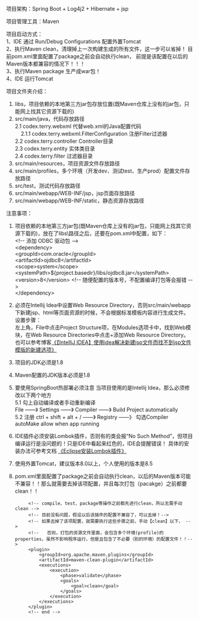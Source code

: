 项目架构：Spring Boot + Log4j2 + Hibernate + jsp

项目管理工具：Maven

项目启动方式：<br>
1、IDE 通过 Run/Debug Configurations 配置外置Tomcat         <br>
2、执行Maven clean，清理掉上一次构建生成的所有文件，这一步可以省掉！
  目前pom.xml里面配置了package之前会自动执行clean，
  前提是该配置在以后的Maven版本都兼容的情况下！！！               <br>
3、执行Maven package 生产成war包！                           <br>
4、IDE 运行Tomcat                                          <br>



项目文件夹介绍：<br>
1. libs，项目依赖的本地第三方jar包存放位置(既Maven仓库上没有的jar包，只能网上找其它资源下载的) <br>
2. src/main/java，代码存放路径 <br>
  2.1 codex.terry.webxml 代替web.xml的Java配置代码<br>
     &nbsp;&nbsp;&nbsp;&nbsp;2.1.1 codex.terry.webxml.FilterConfiguration 注册Filter过滤器<br>
  2.2 codex.terry.controller Controller目录<br>
  2.3 codex.terry.entity 实体类目录<br>
  2.4 codex.terry.filter 过滤器目录<br>
3. src/main/resources，项目资源文件存放路径 <br>
4. src/main/profiles，多个环境（开发dev、测试test、生产prod）配置文件存放路径 <br>
5. src/test，测试代码存放路径<br>
6. src/main/webapp/WEB-INF/jsp，jsp页面存放路径<br>
7. src/main/webapp/WEB-INF/static，静态资源存放路径

注意事项：<br>
1. 项目依赖的本地第三方jar包(既Maven仓库上没有的jar包，只能网上找其它资源下载的)，放在了libs\路径之后，还要在pom.xml中配置，如下：<br>
		&lt;!-- 添加 ODBC 驱动包 --&gt;<br>
		&lt;dependency&gt;<br>
			&lt;groupId&gt;com.oracle&lt;/groupId&gt;<br>
			&lt;artifactId&gt;ojdbc8&lt;/artifactId&gt;<br>
			&lt;scope&gt;system&lt;/scope&gt;<br>
			&lt;systemPath&gt;${project.basedir}/libs/ojdbc8.jar&lt;/systemPath&gt;<br>
            &lt;version&gt;8&lt;/version&gt; &lt;!-- 随便配置的版本号，不配置编译打包等会报错 --&gt; <br>
		&lt;/dependency&gt;

2. 必须在Intellij Idea中设置Web Resource Directory，否则src/main/webapp下新建jsp、html等页面资源的时候，不会根据标准模板内容进行生成文件。<br>
   设置步骤：<br>
      左上角，File中点击Project Structure项，在Modules选项卡中，找到Web模块，在Web Resource Directories中点击+添加Web Resource Directory。<br>
   也可以参考博客<a href="https://blog.csdn.net/yh_zeng2/article/details/82377985">《【IntelliJ IDEA】使用idea解决新建jsp文件而找不到jsp文件模版的新建选项》</a>
   
3. 项目的JDK必须是1.8

4. Maven配置的JDK版本必须是1.8

5. 要使用SpringBoot热部署必须注意
   当项目使用的是Intellij Idea，那么必须修改以下两个地方<br>
   5.1 勾上自动编译或者手动重新编译<br>
       File ——》 Settings ——》 Compiler ——》 Build Project automatically<br>
   5.2 注册
       ctrl + shift + alt + / ——》 Registry ——》 勾选Compiler autoMake allow when app running
   
6. IDE插件必须安装Lombok插件，否则有的类会报“No Such Method”，但项目编译运行是没问题的！只是IDE中看起来红色的，IDE会提醒错误！ 
具体的安装办法可参考文档 <a href="https://blog.csdn.net/yh_zeng2/article/details/81989902">《Eclipse安装Lombok插件》</a>

7. 使用外置Tomcat，建议版本8.0以上，个人使用的版本是8.5

8. pom.xml里面配置了package之前会自动执行clean，以后的Maven版本可能不兼容！！那么就需要去掉该项配置，并且每次打包（pacakge）之前都要clean！！ 

			<!-- compile、test、package等操作之前都先进行clean，所以无需手动clean -->
			<!-- 目前没有问题，假设以后该插件的配置不兼容了，可以去掉！-->
			<!-- 如果去掉了该项配置，就需要执行这些步骤之前，手动【clean】以下， -->
			<!--   否则，打包的资源文件里面，会包含多个环境(profile)的properties，虽然不影响程序运行，但是且包含了不必要（别的环境）的配置文件！！-->
			<plugin>
				<groupId>org.apache.maven.plugins</groupId>
				<artifactId>maven-clean-plugin</artifactId>
				<executions>
					<execution>
                        <phase>validate</phase>
						<goals>
							<goal>clean</goal>
						</goals>
                    </execution>
				</executions>
			</plugin>
			<!-- end -->
